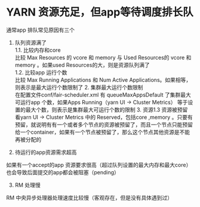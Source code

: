 # YARN 资源充足，但app等待调度排长队

通常app 排队常见原因有三个  
1. 队列资源满了  
1.1. 比较内存和core  
比较 Max Resources 的 vcore 和 memory 与 Used Resources的 vcore 和 memory 。如果used Resources的大，则是资源队列满了  
1.2. 比较app 运行个数  
比较 Max Running Applications 和 Num Active Applications。如果相等，则表示是最大运行个数限制了 2. 集群最大运行个数限制  
在配置文件conf/fair-scheduler.xml 有 queueMaxAppsDefault 了集群最大可运行app 个数，如果Apps Running（yarn UI -&gt; Cluster Metrics） 等于设置的最大个数，则表示是集群最大可运行个数的限制 3. 资源1.3 资源被预留  
看yarn UI -&gt; Cluster Metrics 中的 Reserved，包括core ,memory 。只要有预留，就说明有有一个或者多个节点的资源被预留了，而且一个节点只能预留给一个container，如果有一个节点被预留了，那么这个节点其他资源是不能再被分配的

2. 待运行的app资源需求超高

如果有一个accept的app 资源要求很高（超过队列设置的最大内存和最大core）也会导致后面提交的app都会被阻塞（pending）

3. RM 处理慢

RM 中央异步处理器处理速度比较慢（客观存在，但是没有具体遇到过）



